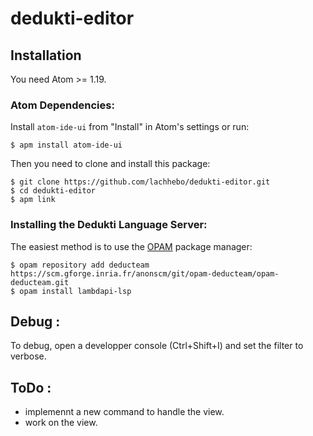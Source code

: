 # dedukti-editor

## Installation

You need Atom >= 1.19.

### Atom Dependencies:

Install `atom-ide-ui` from "Install" in Atom's settings or run:
```
$ apm install atom-ide-ui
```

Then you need to clone and install this package:
```
$ git clone https://github.com/lachhebo/dedukti-editor.git
$ cd dedukti-editor
$ apm link
```

### Installing the Dedukti Language Server:

The easiest method is to use the [OPAM](https://opam.ocaml.org/) package manager:
```
$ opam repository add deducteam https://scm.gforge.inria.fr/anonscm/git/opam-deducteam/opam-deducteam.git
$ opam install lambdapi-lsp
```

## Debug :

To debug, open a developper console (Ctrl+Shift+I) and set the filter to verbose.

## ToDo : 

- implemennt a new command to handle the view.
- work on the view.
